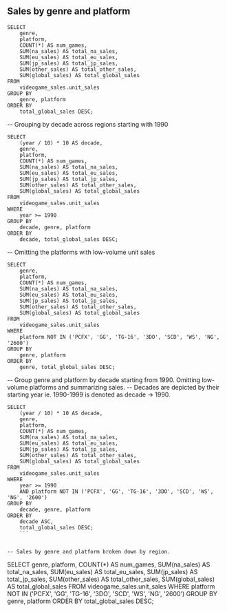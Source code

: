 ## Sales by genre and platform

```
SELECT
    genre,
    platform,
    COUNT(*) AS num_games,
    SUM(na_sales) AS total_na_sales,
    SUM(eu_sales) AS total_eu_sales,
    SUM(jp_sales) AS total_jp_sales,
    SUM(other_sales) AS total_other_sales,
    SUM(global_sales) AS total_global_sales
FROM
    videogame_sales.unit_sales
GROUP BY
    genre, platform
ORDER BY
    total_global_sales DESC;
```


--  Grouping by decade across regions starting with 1990

```
SELECT
    (year / 10) * 10 AS decade,
    genre,
    platform,
    COUNT(*) AS num_games,
    SUM(na_sales) AS total_na_sales,
    SUM(eu_sales) AS total_eu_sales,
    SUM(jp_sales) AS total_jp_sales,
    SUM(other_sales) AS total_other_sales,
    SUM(global_sales) AS total_global_sales
FROM
    videogame_sales.unit_sales
WHERE
    year >= 1990
GROUP BY
    decade, genre, platform
ORDER BY
    decade, total_global_sales DESC;
```


-- Omitting the platforms with low-volume unit sales

```
SELECT
    genre,
    platform,
    COUNT(*) AS num_games,
    SUM(na_sales) AS total_na_sales,
    SUM(eu_sales) AS total_eu_sales,
    SUM(jp_sales) AS total_jp_sales,
    SUM(other_sales) AS total_other_sales,
    SUM(global_sales) AS total_global_sales
FROM
    videogame_sales.unit_sales
WHERE
    platform NOT IN ('PCFX', 'GG', 'TG-16', '3DO', 'SCD', 'WS', 'NG', '2600')
GROUP BY
    genre, platform
ORDER BY
    genre, total_global_sales DESC;
```



-- Group genre and platform by decade starting from 1990. Omitting low-volume platforms and summarizing sales.
-- Decades are depicted by their starting year ie. 1990-1999 is denoted as decade -> 1990. 

```
SELECT
    (year / 10) * 10 AS decade,
    genre,
    platform,
    COUNT(*) AS num_games,
    SUM(na_sales) AS total_na_sales,
    SUM(eu_sales) AS total_eu_sales,
    SUM(jp_sales) AS total_jp_sales,
    SUM(other_sales) AS total_other_sales,
    SUM(global_sales) AS total_global_sales
FROM
    videogame_sales.unit_sales
WHERE
    year >= 1990
    AND platform NOT IN ('PCFX', 'GG', 'TG-16', '3DO', 'SCD', 'WS', 'NG', '2600')
GROUP BY
    decade, genre, platform
ORDER BY
    decade ASC,
    total_global_sales DESC;
    ```


-- Sales by genre and platform broken down by region. 
```
SELECT
    genre,
    platform,
    COUNT(*) AS num_games,
    SUM(na_sales) AS total_na_sales,
    SUM(eu_sales) AS total_eu_sales,
    SUM(jp_sales) AS total_jp_sales,
    SUM(other_sales) AS total_other_sales,
    SUM(global_sales) AS total_global_sales
FROM
    videogame_sales.unit_sales
WHERE
    platform NOT IN ('PCFX', 'GG', 'TG-16', '3DO', 'SCD', 'WS', 'NG', '2600')
GROUP BY
    genre, platform
ORDER BY
    total_global_sales DESC;
```
